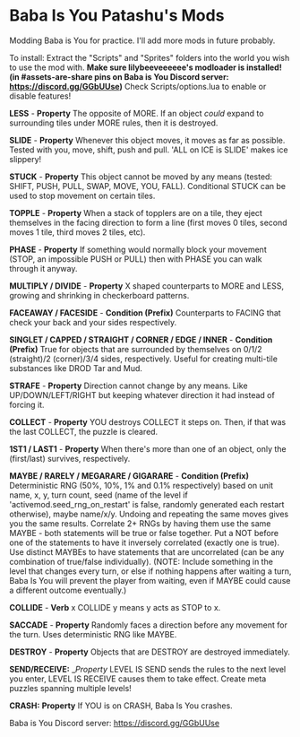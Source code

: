 # Baba Is You Patashu's Mods

Modding Baba is You for practice. I'll add more mods in future probably.

To install: Extract the "Scripts" and "Sprites" folders into the world you wish to use the mod with. **Make sure lilybeeveeeeee's modloader is installed! (in #assets-are-share pins on Baba is You Discord server: https://discord.gg/GGbUUse)** Check Scripts/options.lua to enable or disable features!

**LESS** - __Property__ The opposite of MORE. If an object *could* expand to surrounding tiles under MORE rules, then it is destroyed.

**SLIDE** - __Property__ Whenever this object moves, it moves as far as possible. Tested with you, move, shift, push and pull. 'ALL on ICE is SLIDE'  makes ice slippery!

**STUCK** - __Property__ This object cannot be moved by any means (tested: SHIFT, PUSH, PULL, SWAP, MOVE, YOU, FALL). Conditional STUCK can be used to stop movement on certain tiles.

**TOPPLE** - __Property__ When a stack of topplers are on a tile, they eject themselves in the facing direction to form a line (first moves 0 tiles, second moves 1 tile, third moves 2 tiles, etc).

**PHASE** - __Property__ If something would normally block your movement (STOP, an impossible PUSH or PULL) then with PHASE you can walk through it anyway.

**MULTIPLY / DIVIDE** - __Property__ X shaped counterparts to MORE and LESS, growing and shrinking in checkerboard patterns.

**FACEAWAY / FACESIDE** - __Condition (Prefix)__ Counterparts to FACING that check your back and your sides respectively.

**SINGLET / CAPPED / STRAIGHT / CORNER / EDGE / INNER** - __Condition (Prefix)__ True for objects that are surrounded by themselves on 0/1/2 (straight)/2 (corner)/3/4 sides, respectively. Useful for creating multi-tile substances like DROD Tar and Mud.

**STRAFE** - __Property__ Direction cannot change by any means. Like UP/DOWN/LEFT/RIGHT but keeping whatever direction it had instead of forcing it.

**COLLECT** - __Property__ YOU destroys COLLECT it steps on. Then, if that was the last COLLECT, the puzzle is cleared.

**1ST1 / LAST1** - __Property__ When there's more than one of an object, only the (first/last) survives, respectively.

**MAYBE / RARELY / MEGARARE / GIGARARE** - __Condition (Prefix)__ Deterministic RNG (50%, 10%, 1% and 0.1% respectively) based on unit name, x, y, turn count, seed (name of the level if 'activemod.seed_rng_on_restart' is false, randomly generated each restart otherwise), maybe name/x/y. Undoing and repeating the same moves gives you the same results. Correlate 2+ RNGs by having them use the same MAYBE - both statements will be true or false together. Put a NOT before one of the statements to have it inversely correlated (exactly one is true). Use distinct MAYBEs to have statements that are uncorrelated (can be any combination of true/false individually). (NOTE: Include something in the level that changes every turn, or else if nothing happens after waiting a turn, Baba Is You will prevent the player from waiting, even if MAYBE could cause a different outcome eventually.)

**COLLIDE** - __Verb__ x COLLIDE y means y acts as STOP to x.

**SACCADE** - __Property__ Randomly faces a direction before any movement for the turn. Uses deterministic RNG like MAYBE.

**DESTROY** - __Property__ Objects that are DESTROY are destroyed immediately.

**SEND/RECEIVE:** __Property_ LEVEL IS SEND sends the rules to the next level you enter, LEVEL IS RECEIVE causes them to take effect. Create meta puzzles spanning multiple levels!

**CRASH:** __Property__ If YOU is on CRASH, Baba Is You crashes.

Baba is You Discord server: https://discord.gg/GGbUUse
